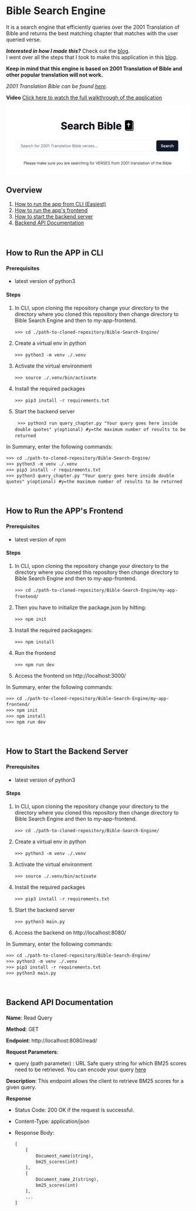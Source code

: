# Bible Search Engine

It is a search engine that efficiently queries over the 2001 Translation of Bible and returns the best matching chapter that matches with the user queried verse.

_**Interested in how I made this?**_ Check out the [blog](https://medium.com/@georgesamuel764/how-to-create-a-simple-and-efficient-search-engine-in-python-bd1196ac4c1c).  
I went over all the steps that I took to make this application in this [blog](https://medium.com/@georgesamuel764/how-to-create-a-simple-and-efficient-search-engine-in-python-bd1196ac4c1c).

**Keep in mind that this engine is based on 2001 Translation of Bible and other popular translation will not work.**

_2001 Translation Bible can be found [here](https://2001translation.org/)._
  
**Video**
[Click here to watch the full walkthrough of the application](https://www.youtube.com/watch?v=OjqZtkpyjlg)  
  
[![Click me to watch the application video!](/home_page.png)](https://www.youtube.com/watch?v=OjqZtkpyjlg)

## Overview
1. <a href="#how-to-CLI">How to run the app from CLI (Easiest)
2. <a href="#how-to-frontend">How to run the app's frontend</a> 
3. <a href="#how-to-backend">How to start the backend server</a>
4. <a href="#how-to-backend-api">Backend API Documentation</a>

<br/>

## <p id="how-to-CLI">How to Run the APP in CLI</p>

#### Prerequisites
* latest version of python3

#### Steps
1. In CLI, upon cloning the repository change your directory to the directory where you cloned this repository then change directory to Bible Search Engine and then to my-app-frontend.

    ``` >>> cd ./path-to-cloned-repository/Bible-Search-Engine/ ```

2. Create a virtual env in python

    ``` >>> python3 -m venv ./.venv ```

3. Activate the virtual environment

    ``` >>> source ./.venv/bin/activate ```

5. Install the required packages

    ``` >>> pip3 install -r requirements.txt ```
   
7. Start the backend server

    ``` >>> python3 run query_chapter.py "Your query goes here inside double quotes" y(optional) #y=the maximum number of results to be returned```

In Summary, enter the following commands:

```
>>> cd ./path-to-cloned-repository/Bible-Search-Engine/
>>> python3 -m venv ./.venv
>>> pip3 install -r requirements.txt
>>> python3 query_chapter.py "Your query goes here inside double quotes" y(optional) #y=the maximum number of results to be returned
```

<br/>

## <p id="how-to-frontend">How to Run the APP's Frontend</p>

#### Prerequisites
* latest version of npm

#### Steps

1. In CLI, upon cloning the repository change your directory to the directory where you cloned this repository then change directory to Bible Search Engine and then to my-app-frontend.

    ``` >>> cd ./path-to-cloned-repository/Bible-Search-Engine/my-app-frontend/ ```

2. Then you have to initialize the package.json by hitting:

    ``` >>> npm init ```

3. Install the required packagages:

    ``` >>> npm install ```

4. Run the frontend

    ``` >>> npm run dev ```

5. Access the frontend on http://localhost:3000/

In Summary, enter the following commands:

```
>>> cd ./path-to-cloned-repository/Bible-Search-Engine/my-app-frontend/
>>> npm init
>>> npm install
>>> npm run dev
```

<br/>

## <p id="how-to-backend">How to Start the Backend Server</p>

#### Prerequisites
* latest version of python3

#### Steps
1. In CLI, upon cloning the repository change your directory to the directory where you cloned this repository then change directory to Bible Search Engine and then to my-app-frontend.

    ``` >>> cd ./path-to-cloned-repository/Bible-Search-Engine/ ```

2. Create a virtual env in python

    ``` >>> python3 -m venv ./.venv ```

3. Activate the virtual environment

    ``` >>> source ./.venv/bin/activate ```

5. Install the required packages

    ``` >>> pip3 install -r requirements.txt ```

6. Start the backend server

    ``` >>> python3 main.py ```
   
8. Access the backend on http://localhost:8080/

In Summary, enter the following commands:

```
>>> cd ./path-to-cloned-repository/Bible-Search-Engine/
>>> python3 -m venv ./.venv
>>> pip3 install -r requirements.txt
>>> python3 main.py
```
        
<br/>

## <p id="how-to-backend-api">Backend API Documentation</p>

**Name**: Read Query <br/>  
  
**Method**: GET  
  
**Endpoint**: http://localhost:8080/read/<query>  
  
**Request Parameters**:  
* query (path parameter) : URL Safe query string for which BM25 scores need to be retrieved. You can encode your query [here](https://www.urlencoder.org/)  
  
**Description**: This endpoint allows the client to retrieve BM25 scores for a given query.  
  
**Response**  
* Status Code: 200 OK if the request is successful.  
* Content-Type: application/json  
* Response Body:  
   
    ```
    [
        [
            Document_name(string),
            bm25_scores(int)
        ],
        [
            Document_name_2(string),
            bm25_scores(int)
        ],
        ...
    ]
    ```
